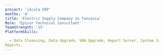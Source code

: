 ```yaml
---
project: 'iScala ERP'
months: '4'
title: 'Electric Supply Company in Tanzania'
Role: 'Epicor Technical Consultant'
TeamStrength: '15'
PlatformSkills:

  - Data Cleansing, Data Upgrade, VBA Upgrade, Report Server, System Integration using Service Connect, BI
Reports. 
---
```


